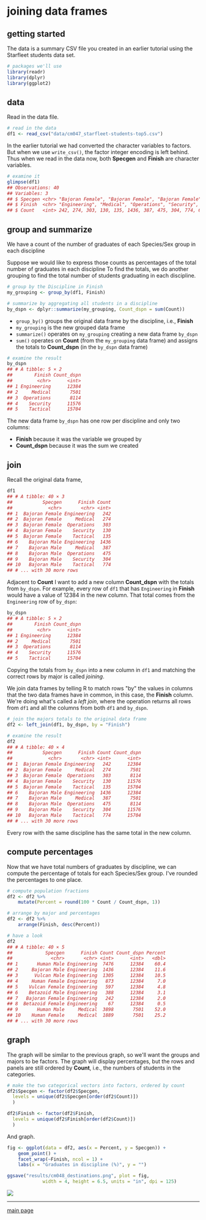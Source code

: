 
joining data frames
===================

getting started
---------------

The data is a summary CSV file you created in an earlier tutorial using the Starfleet students data set.

``` r
# packages we'll use
library(readr)
library(dplyr)
library(ggplot2)
```

data
----

Read in the data file.

``` r
# read in the data 
df1 <- read_csv("data/cm047_starfleet-students-top5.csv")
```

In the earlier tutorial we had converted the character variables to factors. But when we use `write_csv()`, the factor integer encoding is left behind. Thus when we read in the data now, both **Specgen** and **Finish** are character variables.

``` r
# examine it 
glimpse(df1)
## Observations: 40
## Variables: 3
## $ Specgen <chr> "Bajoran Female", "Bajoran Female", "Bajoran Female", ...
## $ Finish  <chr> "Engineering", "Medical", "Operations", "Security", "T...
## $ Count   <int> 242, 274, 303, 130, 135, 1436, 387, 475, 304, 774, 67,...
```

group and summarize
-------------------

We have a count of the number of graduates of each Species/Sex group in each discipline

Suppose we would like to express those counts as percentages of the total number of graduates in each discipline To find the totals, we do another grouping to find the total number of students graduating in each discipline.

``` r
# group by the Discipline in Finish 
my_grouping <- group_by(df1, Finish)

# summarize by aggregating all students in a discipline 
by_dspn <- dplyr::summarize(my_grouping, Count_dspn = sum(Count))
```

-   `group_by()` groups the original data frame by the discipline, i.e., **Finish**
-   `my_grouping` is the new grouped data frame
-   `summarize()` operates on `my_grouping` creating a new data frame `by_dspn`
-   `sum()` operates on **Count** (from the `my_grouping` data frame) and assigns the totals to **Count\_dspn** (in the `by_dspn` data frame)

``` r
# examine the result
by_dspn
## # A tibble: 5 × 2
##        Finish Count_dspn
##         <chr>      <int>
## 1 Engineering      12384
## 2     Medical       7501
## 3  Operations       8114
## 4    Security      11576
## 5    Tactical      15704
```

The new data frame `by_dspn` has one row per discipline and only two columns:

-   **Finish** because it was the variable we grouped by
-   **Count\_dspn** because it was the sum we created

join
----

Recall the original data frame,

``` r
df1
## # A tibble: 40 × 3
##           Specgen      Finish Count
##             <chr>       <chr> <int>
## 1  Bajoran Female Engineering   242
## 2  Bajoran Female     Medical   274
## 3  Bajoran Female  Operations   303
## 4  Bajoran Female    Security   130
## 5  Bajoran Female    Tactical   135
## 6    Bajoran Male Engineering  1436
## 7    Bajoran Male     Medical   387
## 8    Bajoran Male  Operations   475
## 9    Bajoran Male    Security   304
## 10   Bajoran Male    Tactical   774
## # ... with 30 more rows
```

Adjacent to **Count** I want to add a new column **Count\_dspn** with the totals from `by_dspn`. For example, every row of `df1` that has `Engineering` in **Finish** would have a value of 12384 in the new column. That total comes from the `Engineering` row of `by_dspn`:

``` r
by_dspn
## # A tibble: 5 × 2
##        Finish Count_dspn
##         <chr>      <int>
## 1 Engineering      12384
## 2     Medical       7501
## 3  Operations       8114
## 4    Security      11576
## 5    Tactical      15704
```

Copying the totals from `by_dspn` into a new column in `df1` and matching the correct rows by major is called *joining*.

We join data frames by telling R to match rows "by" the values in columns that the two data frames have in common, in this case, the **Finish** column. We're doing what's called a *left join*, where the operation returns all rows from `df1` and all the columns from both `df1` and `by_dspn`.

``` r
# join the majors totals to the original data frame
df2 <- left_join(df1, by_dspn, by = "Finish")

# examine the result
df2
## # A tibble: 40 × 4
##           Specgen      Finish Count Count_dspn
##             <chr>       <chr> <int>      <int>
## 1  Bajoran Female Engineering   242      12384
## 2  Bajoran Female     Medical   274       7501
## 3  Bajoran Female  Operations   303       8114
## 4  Bajoran Female    Security   130      11576
## 5  Bajoran Female    Tactical   135      15704
## 6    Bajoran Male Engineering  1436      12384
## 7    Bajoran Male     Medical   387       7501
## 8    Bajoran Male  Operations   475       8114
## 9    Bajoran Male    Security   304      11576
## 10   Bajoran Male    Tactical   774      15704
## # ... with 30 more rows
```

Every row with the same discipline has the same total in the new column.

compute percentages
-------------------

Now that we have total numbers of graduates by discipline, we can compute the percentage of totals for each Species/Sex group. I've rounded the percentages to one place.

``` r
# compute population fractions 
df2 <- df2 %>%
    mutate(Percent = round(100 * Count / Count_dspn, 1))

# arrange by major and percentages
df2 <- df2 %>%
    arrange(Finish, desc(Percent))

# have a look
df2
## # A tibble: 40 × 5
##            Specgen      Finish Count Count_dspn Percent
##              <chr>       <chr> <int>      <int>   <dbl>
## 1       Human Male Engineering  7476      12384    60.4
## 2     Bajoran Male Engineering  1436      12384    11.6
## 3      Vulcan Male Engineering  1305      12384    10.5
## 4     Human Female Engineering   873      12384     7.0
## 5    Vulcan Female Engineering   597      12384     4.8
## 6    Betazoid Male Engineering   388      12384     3.1
## 7   Bajoran Female Engineering   242      12384     2.0
## 8  Betazoid Female Engineering    67      12384     0.5
## 9       Human Male     Medical  3898       7501    52.0
## 10    Human Female     Medical  1889       7501    25.2
## # ... with 30 more rows
```

graph
-----

The graph will be similar to the previous graph, so we'll want the groups and majors to be factors. The graph will display percentages, but the rows and panels are still ordered by **Count**, i.e., the numbers of students in the categories.

``` r
# make the two categorical vectors into factors, ordered by count
df2$Specgen <- factor(df2$Specgen, 
  levels = unique(df2$Specgen[order(df2$Count)])
  )

df2$Finish <- factor(df2$Finish, 
  levels = unique(df2$Finish[order(df2$Count)])
  )
```

And graph.

``` r
fig <- ggplot(data = df2, aes(x = Percent, y = Specgen)) + 
    geom_point() + 
    facet_wrap(~Finish, ncol = 1) + 
    labs(x = "Graduates in discipline (%)", y = "")

ggsave("results/cm048_destinations.png", plot = fig, 
             width = 4, height = 6.5, units = "in", dpi = 125)
```

![](../results/cm048_destinations.png)

------------------------------------------------------------------------

[main page](../README.md)
